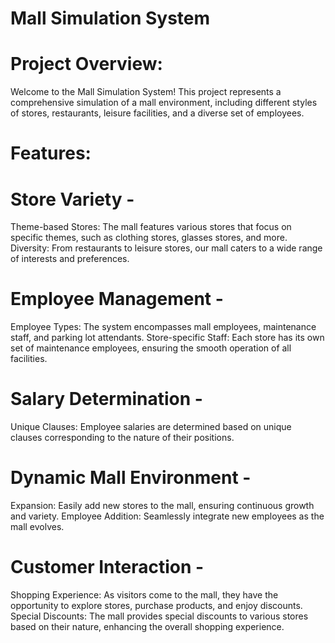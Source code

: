 # Mall Simulation System

# Project Overview:

Welcome to the Mall Simulation System! This project represents a comprehensive simulation of a mall environment, including different styles of stores, restaurants, leisure facilities, and a diverse set of employees.

# Features:

# Store Variety - 

Theme-based Stores: The mall features various stores that focus on specific themes, such as clothing stores, glasses stores, and more.
Diversity: From restaurants to leisure stores, our mall caters to a wide range of interests and preferences.

# Employee Management - 

Employee Types: The system encompasses mall employees, maintenance staff, and parking lot attendants.
Store-specific Staff: Each store has its own set of maintenance employees, ensuring the smooth operation of all facilities.

# Salary Determination - 

Unique Clauses: Employee salaries are determined based on unique clauses corresponding to the nature of their positions.

# Dynamic Mall Environment - 

Expansion: Easily add new stores to the mall, ensuring continuous growth and variety.
Employee Addition: Seamlessly integrate new employees as the mall evolves.

# Customer Interaction - 

Shopping Experience: As visitors come to the mall, they have the opportunity to explore stores, purchase products, and enjoy discounts.
Special Discounts: The mall provides special discounts to various stores based on their nature, enhancing the overall shopping experience.
